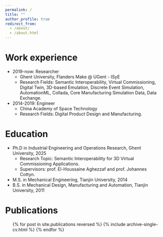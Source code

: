 ```yaml
---
permalink: /
title: ""
author_profile: true
redirect_from: 
  - /about/
  - /about.html
---
```


Work experience
======
* 2019-now: Researcher
  * Ghent University, Flanders Make @ UGent - ISyE
  * Research Fields: Semantic Interoperability, Virtual Commissioning, Digital Twin, 3D-based Emulation, Discrete Event Simulation, AutomationML, Collada, Core Manufacturing Simulation Data, Data Exchange. 
* 2014-2019: Engineer
  * China Academy of Space Technology
  * Research Fields: Digital Product Design and Manufacturing.
 
Education
======
* Ph.D in Industrial Engineering and Operations Research, Ghent University, 2025
  * Research Topic: Semantic Interoperability for 3D Virtual Commissioning Applications.
  * Supervisors: prof. El-Houssaine Aghezzaf and prof. Johannes Cottyn.
* M.S. in Mechanical Engineering, Tianjin University, 2014
* B.S. in Mechanical Design, Manufacturing and Automation, Tianjin University, 2011
  
Publications
======
  <ul>{% for post in site.publications reversed %}
    {% include archive-single-cv.html %}
  {% endfor %}</ul>

